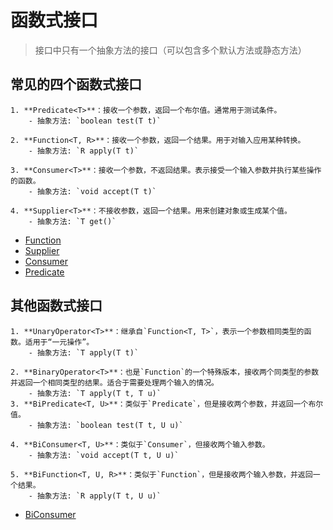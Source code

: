 # 函数式接口

> 接口中只有一个抽象方法的接口（可以包含多个默认方法或静态方法）

## 常见的四个函数式接口
```
1. **Predicate<T>**：接收一个参数，返回一个布尔值。通常用于测试条件。
    - 抽象方法: `boolean test(T t)`

2. **Function<T, R>**：接收一个参数，返回一个结果。用于对输入应用某种转换。
    - 抽象方法: `R apply(T t)`

3. **Consumer<T>**：接收一个参数，不返回结果。表示接受一个输入参数并执行某些操作的函数。
    - 抽象方法: `void accept(T t)`

4. **Supplier<T>**：不接收参数，返回一个结果。用来创建对象或生成某个值。
    - 抽象方法: `T get()`
```
- [Function](function.md)
- [Supplier](supplier.md)
- [Consumer](consumer.md)
- [Predicate](predicate.md)

## 其他函数式接口
```
1. **UnaryOperator<T>**：继承自`Function<T, T>`，表示一个参数相同类型的函数。适用于“一元操作”。
    - 抽象方法: `T apply(T t)`

2. **BinaryOperator<T>**：也是`Function`的一个特殊版本，接收两个同类型的参数并返回一个相同类型的结果。适合于需要处理两个输入的情况。
    - 抽象方法: `T apply(T t, T u)`
3. **BiPredicate<T, U>**：类似于`Predicate`，但是接收两个参数，并返回一个布尔值。
    - 抽象方法: `boolean test(T t, U u)`

4. **BiConsumer<T, U>**：类似于`Consumer`，但接收两个输入参数。
    - 抽象方法: `void accept(T t, U u)`

5. **BiFunction<T, U, R>**：类似于`Function`，但是接收两个输入参数，并返回一个结果。
    - 抽象方法: `R apply(T t, U u)`
```

- [BiConsumer](BiConsumer.md)
